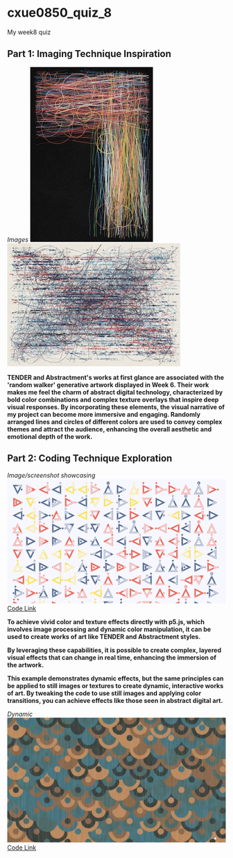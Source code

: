 # cxue0850_quiz_8
My week8 quiz

## Part 1: Imaging Technique Inspiration

*Images*
![Image 1](readmeImages/Img%201.jpg)
![Image 2](readmeImages/Img%202.jpg)

**TENDER and Abstractment's works at first glance are associated with the 'random walker' generative artwork displayed in Week 6. Their work makes me feel the charm of abstract digital technology, characterized by bold color combinations and complex texture overlays that inspire deep visual responses. By incorporating these elements, the visual narrative of my project can become more immersive and engaging. Randomly arranged lines and circles of different colors are used to convey complex themes and attract the audience, enhancing the overall aesthetic and emotional depth of the work.**

## Part 2: Coding Technique Exploration
*Image/screenshot showcasing*
![E Img3](readmeImages/E%20Img3.png)
[Code Link](https://codepen.io/ljnest/pen/gOPyGqd)

**To achieve vivid color and texture effects directly with p5.js, which involves image processing and dynamic color manipulation, it can be used to create works of art like TENDER and Abstractment styles.**

**By leveraging these capabilities, it is possible to create complex, layered visual effects that can change in real time, enhancing the immersion of the artwork.**

**This example demonstrates dynamic effects, but the same principles can be applied to still images or textures to create dynamic, interactive works of art. By tweaking the code to use still images and applying color transitions, you can achieve effects like those seen in abstract digital art.**

*Dynamic*
![E Img4](readmeImages/E%20Img4.png)
[Code Link](https://codepen.io/DonKarlssonSan/pen/poJegJx)
